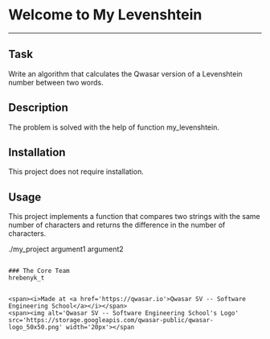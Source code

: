 # Welcome to My Levenshtein
***

## Task
Write an algorithm that calculates the Qwasar version of a Levenshtein number between two words.

## Description
The problem is solved with the help of function my_levenshtein.

## Installation
This project does not require installation.

## Usage
This project implements a function that compares two strings with the same number 
of characters and returns the difference in the number of characters.

./my_project argument1 argument2
```

### The Core Team
hrebenyk_t


<span><i>Made at <a href='https://qwasar.io'>Qwasar SV -- Software Engineering School</a></i></span>
<span><img alt='Qwasar SV -- Software Engineering School's Logo' src='https://storage.googleapis.com/qwasar-public/qwasar-logo_50x50.png' width='20px'></span